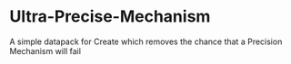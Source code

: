 # Ultra-Precise-Mechanism
A simple datapack for Create which removes the chance that a Precision Mechanism will fail
